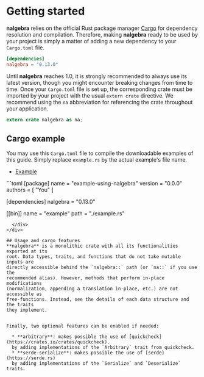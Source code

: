 # Getting started
**nalgebra** relies on the official Rust package manager
[Cargo](http://crates.io) for dependency resolution and compilation. Therefore,
making **nalgebra** ready to be used by your project is simply a matter of
adding a new dependency to your `Cargo.toml` file.

```toml
[dependencies]
nalgebra = "0.13.0"
```

Until **nalgebra** reaches 1.0, it is strongly recommended to always use its
latest version, though you might encounter breaking changes from time to time.
Once your `Cargo.toml` file is set up, the corresponding crate must be imported
by your project with the usual `extern crate` directive. We recommend using the
`na` abbreviation for referencing the crate throughout your application.

```rust
extern crate nalgebra as na;
```

## Cargo example
You may use this `Cargo.toml` file to compile the downloadable examples of this
guide. Simply replace `example.rs` by the actual example's file name.

<ul class="nav nav-tabs">
  <li class="active"><a id="tab_nav_link" data-toggle="tab" href="#cargo">Example</a></li>

  <div class="btn-primary" onclick="window.open('https://raw.githubusercontent.com/sebcrozet/nalgebra/master/examples/cargo/Cargo.toml')"></div>
</ul>

<div class="tab-content" markdown="1">
  <div id="cargo" class="tab-pane in active">
```toml
[package]
name    = "example-using-nalgebra"
version = "0.0.0"
authors = [ "You" ]

[dependencies]
nalgebra = "0.13.0"

[[bin]]
name = "example"
path = "./example.rs"
```
  </div>
</div>

## Usage and cargo features
**nalgebra** is a monolithic crate with all its functionalities exported at its
root. Data types, traits, and functions that do not take mutable inputs are
directly accessible behind the `nalgebra::` path (or `na::` if you use the
recommended alias). However, methods that perform in-place modifications
(normalization, appending a translation in-place, etc.) are not accessible as
free-functions. Instead, see the details of each data structure and the traits
they implement.


Finally, two optional features can be enabled if needed:

  * **arbitrary**: makes possible the use of [quickcheck](https://crates.io/crates/quickcheck).
  by adding implementations of the `Arbitrary` trait from quickcheck.
  * **serde-serialize**: makes possible the use of [serde](https://serde.rs)
  by adding implementations of the `Serialize` and `Deserialize` traits.
